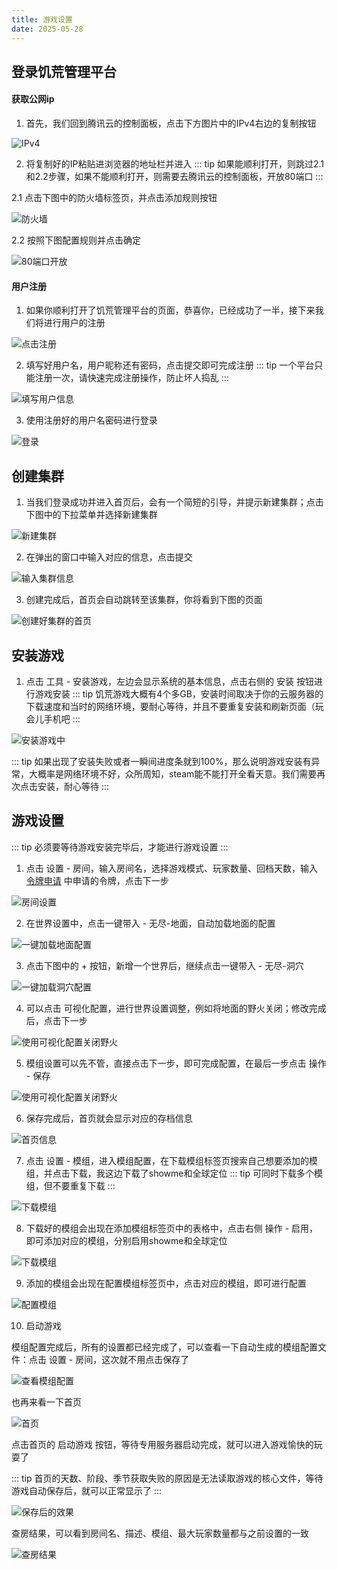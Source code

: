 ```yaml
---
title: 游戏设置
date: 2025-05-28
---
```


## 登录饥荒管理平台
#### 获取公网ip
1. 首先，我们回到腾讯云的控制面板，点击下方图片中的IPv4右边的复制按钮

![IPv4](./assets/setting/ipv4.png)

2. 将复制好的IP粘贴进浏览器的地址栏并进入
::: tip
   如果能顺利打开，则跳过2.1和2.2步骤，如果不能顺利打开，则需要去腾讯云的控制面板，开放80端口
:::

2.1 点击下图中的防火墙标签页，并点击添加规则按钮

![防火墙](./assets/setting/firewall.png)

2.2 按照下图配置规则并点击确定

![80端口开放](./assets/setting/port-80.png)

#### 用户注册
1. 如果你顺利打开了饥荒管理平台的页面，恭喜你，已经成功了一半，接下来我们将进行用户的注册

![点击注册](./assets/setting/registy-button.png)

2. 填写好用户名，用户昵称还有密码，点击提交即可完成注册
::: tip
   一个平台只能注册一次，请快速完成注册操作，防止坏人捣乱
:::

![填写用户信息](./assets/setting/user-info.png)

3. 使用注册好的用户名密码进行登录

![登录](./assets/setting/login.png)

## 创建集群
1. 当我们登录成功并进入首页后，会有一个简短的引导，并提示新建集群；点击下图中的下拉菜单并选择新建集群

![新建集群](./assets/setting/create-cluster.png)

2. 在弹出的窗口中输入对应的信息，点击提交

![输入集群信息](./assets/setting/cluster-info.png)

3. 创建完成后，首页会自动跳转至该集群，你将看到下图的页面

![创建好集群的首页](./assets/setting/no-world.png)

## 安装游戏
1. 点击 工具 - 安装游戏，左边会显示系统的基本信息，点击右侧的 安装 按钮进行游戏安装
::: tip
饥荒游戏大概有4个多GB，安装时间取决于你的云服务器的下载速度和当时的网络环境，要耐心等待，并且不要重复安装和刷新页面（玩会儿手机吧
:::

![安装游戏中](./assets/setting/install-game.png)

::: tip
如果出现了安装失败或者一瞬间进度条就到100%，那么说明游戏安装有异常，大概率是网络环境不好，众所周知，steam能不能打开全看天意。我们需要再次点击安装，耐心等待
:::

## 游戏设置
::: tip
必须要等待游戏安装完毕后，才能进行游戏设置
:::

1. 点击 设置 - 房间，输入房间名，选择游戏模式、玩家数量、回档天数，输入 [令牌申请](./token.md) 中申请的令牌，点击下一步

![房间设置](./assets/setting/room-1.png)

2. 在世界设置中，点击一键带入 - 无尽-地面，自动加载地面的配置

![一键加载地面配置](./assets/setting/room-2-world-ground.png)

3. 点击下图中的 + 按钮，新增一个世界后，继续点击一键带入 - 无尽-洞穴

![一键加载洞穴配置](./assets/setting/room-2-world-cave.png)

4. 可以点击 可视化配置，进行世界设置调整，例如将地面的野火关闭；修改完成后，点击下一步

![使用可视化配置关闭野火](./assets/setting/room-2-world-fire.png)

5. 模组设置可以先不管，直接点击下一步，即可完成配置，在最后一步点击 操作 - 保存

![使用可视化配置关闭野火](./assets/setting/room-4-save.png)

6. 保存完成后，首页就会显示对应的存档信息

![首页信息](./assets/setting/home-hasWorld.png)

7. 点击 设置 - 模组，进入模组配置，在下载模组标签页搜索自己想要添加的模组，并点击下载，我这边下载了showme和全球定位
::: tip
可同时下载多个模组，但不要重复下载
:::

![下载模组](./assets/setting/mod-1.png)

8. 下载好的模组会出现在添加模组标签页中的表格中，点击右侧 操作 - 启用，即可添加对应的模组，分别启用showme和全球定位

![下载模组](./assets/setting/mod-enable.png)

9. 添加的模组会出现在配置模组标签页中，点击对应的模组，即可进行配置

![配置模组](./assets/setting/mod-setting.png)

10. 启动游戏  

模组配置完成后，所有的设置都已经完成了，可以查看一下自动生成的模组配置文件：点击 设置 - 房间，这次就不用点击保存了

![查看模组配置](./assets/setting/mod-setting-check.png)

也再来看一下首页

![首页](./assets/setting/home-mod.png)

点击首页的 启动游戏 按钮，等待专用服务器启动完成，就可以进入游戏愉快的玩耍了

::: tip
首页的天数、阶段、季节获取失败的原因是无法读取游戏的核心文件，等待游戏自动保存后，就可以正常显示了
:::

![保存后的效果](./assets/setting/home-finish.png)

查房结果，可以看到房间名、描述、模组、最大玩家数量都与之前设置的一致

![查房结果](./assets/setting/lobby.png)
